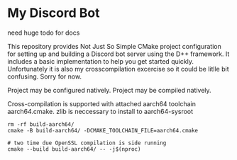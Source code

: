 # My Discord Bot

need huge todo for docs

This repository provides Not Just So Simple CMake project configuration for setting up and building a Discord bot server using the D++ framework. It includes a basic implementation to help you get started quickly. Unfortunately it is also my crosscompilation excercise so it could be litlle bit confusing. Sorry for now.


Project may be configured natively. 
Project may be compiled natively.

Cross-compilation is supported with attached aarch64 toolchain aarch64.cmake.
zlib is neccessary to install to aarch64-sysroot

```
rm -rf build-aarch64/
cmake -B build-aarch64/ -DCMAKE_TOOLCHAIN_FILE=aarch64.cmake

# two time due OpenSSL compilation is side running 
cmake --build build-aarch64/ -- -j$(nproc)
```
